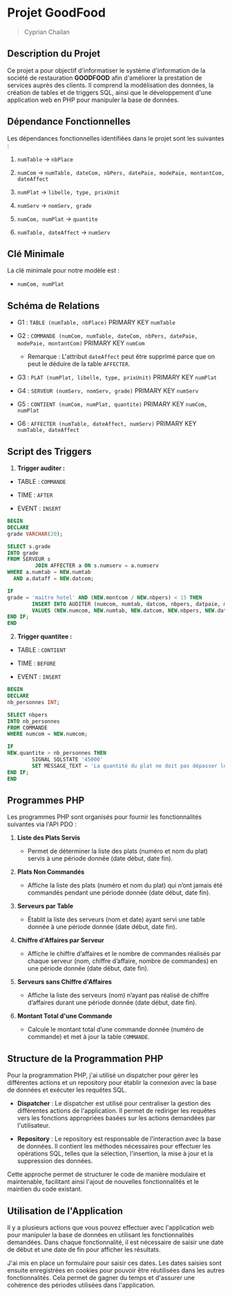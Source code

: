 # Projet GoodFood

> Cyprian Chailan

## Description du Projet

Ce projet a pour objectif d'informatiser le système d'information de la société de restauration **GOODFOOD** afin
d'améliorer la prestation de services auprès des clients. Il comprend la modélisation des données, la création de tables
et de triggers SQL, ainsi que le développement d'une application web en PHP pour manipuler la base de données.

## Dépendance Fonctionnelles

Les dépendances fonctionnelles identifiées dans le projet sont les suivantes :

1. `numTable` -> `nbPlace`

2. `numCom` -> `numTable, dateCom, nbPers, datePaie, modePaie, montantCom, dateAffect`

3. `numPlat` -> `libelle, type, prixUnit`

4. `numServ` -> `nomServ, grade`

5. `numCom, numPlat` -> `quantite`

6. `numTable, dateAffect` -> `numServ`

## Clé Minimale

La clé minimale pour notre modèle est :

- `numCom, numPlat`

## Schéma de Relations

- G1 : `TABLE (numTable, nbPlace)` PRIMARY KEY `numTable`

- G2 : `COMMANDE (numCom, numTable, dateCom, nbPers, datePaie, modePaie, montantCom)` PRIMARY KEY `numCom`

    - Remarque : L'attribut `dateAffect` peut être supprimé parce que on peut le déduire de la table `AFFECTER`.

- G3 : `PLAT (numPlat, libelle, type, prixUnit)` PRIMARY KEY `numPlat`

- G4 : `SERVEUR (numServ, nomServ, grade)` PRIMARY KEY `numServ`

- G5 : `CONTIENT (numCom, numPlat, quantite)` PRIMARY KEY `numCom, numPlat`

- G6 : `AFFECTER (numTable, dateAffect, numServ)` PRIMARY KEY `numTable, dateAffect`

## Script des Triggers

1. **Trigger auditer :**

- TABLE : `COMMANDE`

- TIME : `AFTER`

- EVENT : `INSERT`

```sql
BEGIN
DECLARE
grade VARCHAR(20);

SELECT s.grade
INTO grade
FROM SERVEUR s
         JOIN AFFECTER a ON s.numserv = a.numserv
WHERE a.numtab = NEW.numtab
  AND a.dataff = NEW.datcom;

IF
grade = 'maitre hotel' AND (NEW.montcom / NEW.nbpers) < 15 THEN
        INSERT INTO AUDITER (numcom, numtab, datcom, nbpers, datpaie, montcom)
        VALUES (NEW.numcom, NEW.numtab, NEW.datcom, NEW.nbpers, NEW.datpaie, NEW.montcom);
END IF;
END
```

2. **Trigger quantitee :**

- TABLE : `CONTIENT`

- TIME : `BEFORE`

- EVENT : `INSERT`

```sql
BEGIN
DECLARE
nb_personnes INT;

SELECT nbpers
INTO nb_personnes
FROM COMMANDE
WHERE numcom = NEW.numcom;

IF
NEW.quantite > nb_personnes THEN
        SIGNAL SQLSTATE '45000' 
        SET MESSAGE_TEXT = 'La quantité du plat ne doit pas dépasser le nombre de personnes dans la commande';
END IF;
END
```

## Programmes PHP

Les programmes PHP sont organisés pour fournir les fonctionnalités suivantes via l'API PDO :

1. **Liste des Plats Servis**

    - Permet de déterminer la liste des plats (numéro et nom du plat) servis à une période donnée (date début, date
      fin).

2. **Plats Non Commandés**

    - Affiche la liste des plats (numéro et nom du plat) qui n’ont jamais été commandés pendant une période donnée (date
      début, date fin).

3. **Serveurs par Table**

    - Établit la liste des serveurs (nom et date) ayant servi une table donnée à une période donnée (date début, date
      fin).

4. **Chiffre d'Affaires par Serveur**

    - Affiche le chiffre d’affaires et le nombre de commandes réalisés par chaque serveur (nom, chiffre d’affaire,
      nombre de commandes) en une période donnée (date début, date fin).

5. **Serveurs sans Chiffre d'Affaires**

    - Affiche la liste des serveurs (nom) n’ayant pas réalisé de chiffre d’affaires durant une période donnée (date
      début, date fin).

6. **Montant Total d'une Commande**

    - Calcule le montant total d’une commande donnée (numéro de commande) et met à jour la table `COMMANDE`.

## Structure de la Programmation PHP

Pour la programmation PHP, j'ai utilisé un dispatcher pour gérer les différentes actions et un repository pour établir
la connexion avec la base de données et exécuter les requêtes SQL.

- **Dispatcher** : Le dispatcher est utilisé pour centraliser la gestion des différentes actions de l'application. Il permet
de rediriger les requêtes vers les fonctions appropriées basées sur les actions demandées par l'utilisateur.

- **Repository** : Le repository est responsable de l'interaction avec la base de données. Il contient les méthodes
nécessaires pour effectuer les opérations SQL, telles que la sélection, l'insertion, la mise à jour et la suppression
des données.

Cette approche permet de structurer le code de manière modulaire et maintenable, facilitant ainsi l'ajout de nouvelles
fonctionnalités et le maintien du code existant.

## Utilisation de l'Application

Il y a plusieurs actions que vous pouvez effectuer avec l'application web pour manipuler la base de données en utilisant
les fonctionnalités demandées. Dans chaque fonctionnalité, il est nécessaire de saisir une date de début et une date de
fin pour afficher les résultats.

J'ai mis en place un formulaire pour saisir ces dates. Les dates saisies sont ensuite enregistrées en cookies pour
pouvoir être réutilisées dans les autres fonctionnalités. Cela permet de gagner du temps et d'assurer une cohérence des
périodes utilisées dans l'application.
